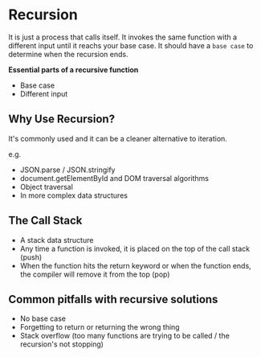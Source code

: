 # Recursion
It is just a process that calls itself. It invokes the same function with a different input until it reachs your base case. It should have a `base case` to determine when the recursion ends.

**Essential parts of a recursive function**
- Base case
- Different input

## Why Use Recursion?
It's commonly used and it can be a cleaner alternative to iteration.

e.g.
 - JSON.parse / JSON.stringify
 - document.getElementById and DOM traversal algorithms
 - Object traversal
 - In more complex data structures

## The Call Stack
 - A stack data structure
 - Any time a function is invoked, it is placed on the top of the call stack (push)
 - When the function hits the return keyword or when the function ends, the compiler will remove it from the top (pop)

## Common pitfalls with recursive solutions
 - No base case
 - Forgetting to return or returning the wrong thing
 - Stack overflow (too many functions are trying to be called / the recursion's not stopping)
